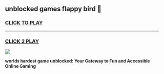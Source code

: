 
## unblocked games flappy bird 👋
<h3>
<a href="https://premium.freeplayer.one?title=unblocked_games_flappy_bird&ref=12F">CLICK TO PLAY</a></h3>
<hr>

<h3>
<a href="https://premium.freeplayer.one?title=unblocked_games_flappy_bird&ref=12F">CLICK 2 PLAY</a>
  
</h3>

<a href="https://premium.freeplayer.one?title=unblocked_games_flappy_bird&ref=12F/"><img src="https://clearcache.store/games.png"></a>


**worlds hardest game unblocked: Your Gateway to Fun and Accessible Online Gaming**
